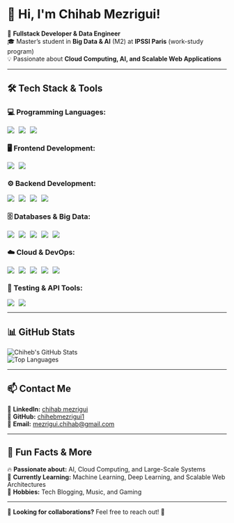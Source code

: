 # 👋 Hi, I'm Chihab Mezrigui!  

🚀 **Fullstack Developer & Data Engineer**  
🎓 Master’s student in **Big Data & AI** (M2) at **IPSSI Paris** (work-study program)  
💡 Passionate about **Cloud Computing, AI, and Scalable Web Applications**  

---

## 🛠️ Tech Stack & Tools  

### 💻 Programming Languages:  
<div style="display: flex; align-items: center; gap: 10px;">
  <img src="https://img.shields.io/badge/JavaScript-F7DF1E?style=flat&logo=javascript&logoColor=black" />
  <img src="https://img.shields.io/badge/TypeScript-007ACC?style=flat&logo=typescript&logoColor=white" />
  <img src="https://img.shields.io/badge/Python-3776AB?style=flat&logo=python&logoColor=white" />
</div>  

### 🖥️ Frontend Development:  
<div style="display: flex; align-items: center; gap: 10px;">
  <img src="https://img.shields.io/badge/ReactJS-61DAFB?style=flat&logo=react&logoColor=black" />
  <img src="https://img.shields.io/badge/Angular-DD0031?style=flat&logo=angular&logoColor=white" />
</div>  

### ⚙️ Backend Development:  
<div style="display: flex; align-items: center; gap: 10px;">
  <img src="https://img.shields.io/badge/Node.js-339933?style=flat&logo=nodedotjs&logoColor=white" />
  <img src="https://img.shields.io/badge/Express.js-000000?style=flat&logo=express&logoColor=white" />
  <img src="https://img.shields.io/badge/Django-092E20?style=flat&logo=django&logoColor=white" />
  <img src="https://img.shields.io/badge/Flask-000000?style=flat&logo=flask&logoColor=white" />
</div>  

### 🗄️ Databases & Big Data:  
<div style="display: flex; align-items: center; gap: 10px;">
  <img src="https://img.shields.io/badge/PostgreSQL-316192?style=flat&logo=postgresql&logoColor=white" />
  <img src="https://img.shields.io/badge/MongoDB-47A248?style=flat&logo=mongodb&logoColor=white" />
  <img src="https://img.shields.io/badge/MySQL-4479A1?style=flat&logo=mysql&logoColor=white" />
  <img src="https://img.shields.io/badge/Apache%20Spark-FDEE21?style=flat&logo=apachespark&logoColor=black" />
  <img src="https://img.shields.io/badge/Kafka-231F20?style=flat&logo=apachekafka&logoColor=white" />
</div>  

### ☁️ Cloud & DevOps:  
<div style="display: flex; align-items: center; gap: 10px;">
  <img src="https://img.shields.io/badge/Microsoft%20Azure-0078D4?style=flat&logo=microsoftazure&logoColor=white" />
  <img src="https://img.shields.io/badge/Docker-2496ED?style=flat&logo=docker&logoColor=white" />
  <img src="https://img.shields.io/badge/Kubernetes-326CE5?style=flat&logo=kubernetes&logoColor=white" />
  <img src="https://img.shields.io/badge/GitLab-FC6D26?style=flat&logo=gitlab&logoColor=white" />
  <img src="https://img.shields.io/badge/CI%2FCD-5C2D91?style=flat&logo=githubactions&logoColor=white" />
</div>  

### 🧪 Testing & API Tools:  
<div style="display: flex; align-items: center; gap: 10px;">
  <img src="https://img.shields.io/badge/Postman-FF6C37?style=flat&logo=postman&logoColor=white" />
  <img src="https://img.shields.io/badge/Swagger-85EA2D?style=flat&logo=swagger&logoColor=black" />
</div>  


---

## 📊 GitHub Stats  

![Chiheb's GitHub Stats](https://github-readme-stats.vercel.app/api?username=chihebmezrigui1&show_icons=true&theme=radical)  
![Top Languages](https://github-readme-stats.vercel.app/api/top-langs/?username=chihebmezrigui1&layout=compact&theme=radical)  

---

## 📫 Contact Me  

📌 **LinkedIn:** [chihab mezrigui](https://www.linkedin.com/in/chihab-mezrigui-6b0b531ab/)  
📌 **GitHub:** [chihebmezrigui1](https://github.com/chihebmezrigui1)  
📌 **Email:** mezrigui.chihab@gmail.com

---

## 🎯 Fun Facts & More  
🔥 **Passionate about:** AI, Cloud Computing, and Large-Scale Systems  
🎯 **Currently Learning:** Machine Learning, Deep Learning, and Scalable Web Architectures  
🎵 **Hobbies:** Tech Blogging, Music, and Gaming  

---

👀 **Looking for collaborations?** Feel free to reach out! 🚀  
